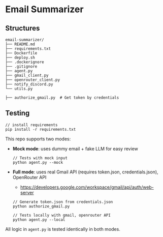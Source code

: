 # Email Summarizer


## Structures
```
email-summarizer/
├── README.md
├── requirements.txt
├── Dockerfile
├── deploy.sh
├── .dockerignore
├── .gitignore
├── agent.py
├── gmail_client.py
├── openrouter_client.py
├── notify_discord.py
└── utils.py

├── authorize_gmail.py  # Get token by credentials
```

## Testing

```
// install requirements
pip install -r requirements.txt
```
This repo supports two modes:
- **Mock mode**: uses dummy email + fake LLM for easy review
    ```
    // Tests with mock input
    python agent.py --mock
    ```

- **Full mode**: uses real Gmail API (requires token.json, credentials.json), OpenRouter API
    - https://developers.google.com/workspace/gmail/api/auth/web-server 
    ```
    // Generate token.json from credentials.json
    python authorize_gmail.py

    // Tests locally with gmail, openrouter API
    python agent.py --local
    ```

All logic in `agent.py` is tested identically in both modes.
